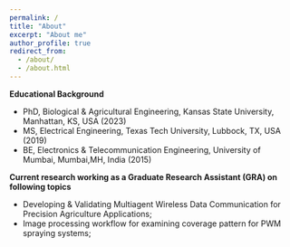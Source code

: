 ```yaml
---
permalink: /
title: "About"
excerpt: "About me"
author_profile: true
redirect_from: 
  - /about/
  - /about.html
---
```

**Educational Background** 
- PhD, Biological & Agricultural Engineering, Kansas State University, Manhattan, KS, USA (2023)
- MS, Electrical Engineering, Texas Tech University, Lubbock, TX, USA (2019)
- BE, Electronics & Telecommunication Engineering, University of Mumbai, Mumbai,MH, India (2015)

**Current research working as a Graduate Research Assistant (GRA) on following topics** 
* Developing & Validating Multiagent Wireless Data Communication for Precision Agriculture Applications;
* Image processing workflow for examining coverage pattern for PWM spraying systems;

